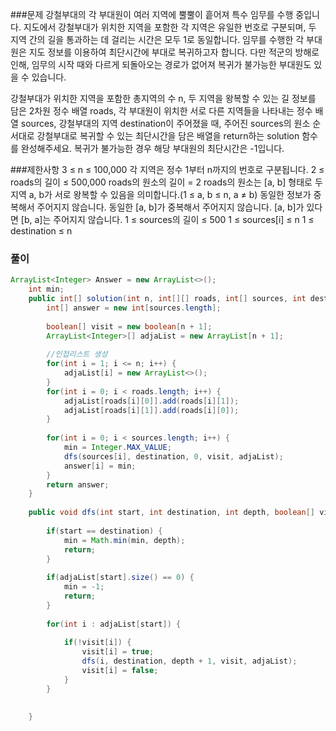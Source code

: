 

###문제
강철부대의 각 부대원이 여러 지역에 뿔뿔이 흩어져 특수 임무를 수행 중입니다. 지도에서 강철부대가 위치한 지역을 포함한 각 지역은 유일한 번호로 구분되며, 두 지역 간의 길을 통과하는 데 걸리는 시간은 모두 1로 동일합니다. 임무를 수행한 각 부대원은 지도 정보를 이용하여 최단시간에 부대로 복귀하고자 합니다. 다만 적군의 방해로 인해, 임무의 시작 때와 다르게 되돌아오는 경로가 없어져 복귀가 불가능한 부대원도 있을 수 있습니다.

강철부대가 위치한 지역을 포함한 총지역의 수 n, 두 지역을 왕복할 수 있는 길 정보를 담은 2차원 정수 배열 roads, 각 부대원이 위치한 서로 다른 지역들을 나타내는 정수 배열 sources, 강철부대의 지역 destination이 주어졌을 때, 주어진 sources의 원소 순서대로 강철부대로 복귀할 수 있는 최단시간을 담은 배열을 return하는 solution 함수를 완성해주세요. 복귀가 불가능한 경우 해당 부대원의 최단시간은 -1입니다.

###제한사항
3 ≤ n ≤ 100,000
각 지역은 정수 1부터 n까지의 번호로 구분됩니다.
2 ≤ roads의 길이 ≤ 500,000
roads의 원소의 길이 = 2
roads의 원소는 [a, b] 형태로 두 지역 a, b가 서로 왕복할 수 있음을 의미합니다.(1 ≤ a, b ≤ n, a ≠ b)
동일한 정보가 중복해서 주어지지 않습니다.
동일한 [a, b]가 중복해서 주어지지 않습니다.
[a, b]가 있다면 [b, a]는 주어지지 않습니다.
1 ≤ sources의 길이 ≤ 500
1 ≤ sources[i] ≤ n
1 ≤ destination ≤ n

### 풀이


```java
ArrayList<Integer> Answer = new ArrayList<>();
	int min;
	public int[] solution(int n, int[][] roads, int[] sources, int destination) {
        int[] answer = new int[sources.length];
        
        boolean[] visit = new boolean[n + 1];
        ArrayList<Integer>[] adjaList = new ArrayList[n + 1];
        
        //인접리스트 생성
        for(int i = 1; i <= n; i++) {
        	adjaList[i] = new ArrayList<>();
        }
        for(int i = 0; i < roads.length; i++) {
        	adjaList[roads[i][0]].add(roads[i][1]);
        	adjaList[roads[i][1]].add(roads[i][0]);
        }
        
        for(int i = 0; i < sources.length; i++) {
        	min = Integer.MAX_VALUE;
        	dfs(sources[i], destination, 0, visit, adjaList);
        	answer[i] = min;
        }
        return answer;
    }
	
	public void dfs(int start, int destination, int depth, boolean[] visit, ArrayList<Integer>[] adjaList) {
		
		if(start == destination) {
			min = Math.min(min, depth);
			return;
		}
		
		if(adjaList[start].size() == 0) {
			min = -1;
			return;
		}
		
		for(int i : adjaList[start]) {
			
			if(!visit[i]) {
				visit[i] = true;
				dfs(i, destination, depth + 1, visit, adjaList);
				visit[i] = false;
			}
		}
		
		
	}

```
